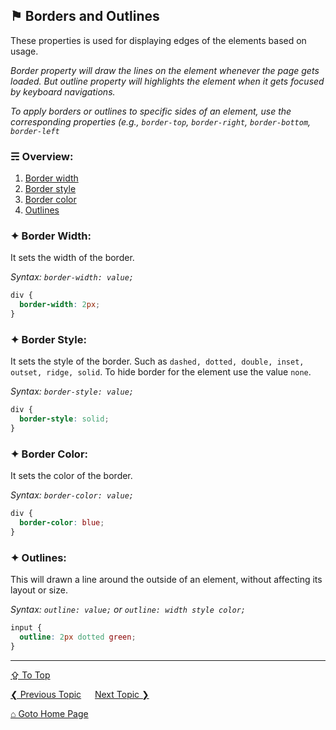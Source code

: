 ## &#9873; Borders and Outlines
These properties is used for displaying edges of the elements based on usage.

*Border property will draw the lines on the element whenever the page gets loaded. But outline property will highlights the element when it gets focused by keyboard navigations.*

*To apply borders or outlines to specific sides of an element, use the corresponding properties (e.g., `border-top`, `border-right`, `border-bottom`, `border-left`*

### &#9780; Overview:
1. [Border width](#-border-width)
2. [Border style](#-border-style)
3. [Border color](#-border-color)
4. [Outlines](#-outlines)

### &#10022; Border Width:
It sets the width of the border.

*Syntax: `border-width: value;`*

```css
div {
  border-width: 2px;
}
```

### &#10022; Border Style:
It sets the style of the border. Such as `dashed, dotted, double, inset, outset, ridge, solid`. To hide border for the element use the value `none`.

*Syntax: `border-style: value;`*

```css
div {
  border-style: solid;
}
```
### &#10022; Border Color:
It sets the color of the border.

*Syntax: `border-color: value;`*

```css
div {
  border-color: blue;
}
```

### &#10022; Outlines:
This will drawn a line around the outside of an element, without affecting its layout or size.

*Syntax: `outline: value;` or `outline: width style color;`*

```css
input {
  outline: 2px dotted green;
}
```

---
[&#8682; To Top](#-borders-and-outlines)

[&#10094; Previous Topic](../docs/layouts.md) &emsp; [Next Topic &#10095;](../docs/borders-and-outlines.md)

[&#8962; Goto Home Page](../README.md)
